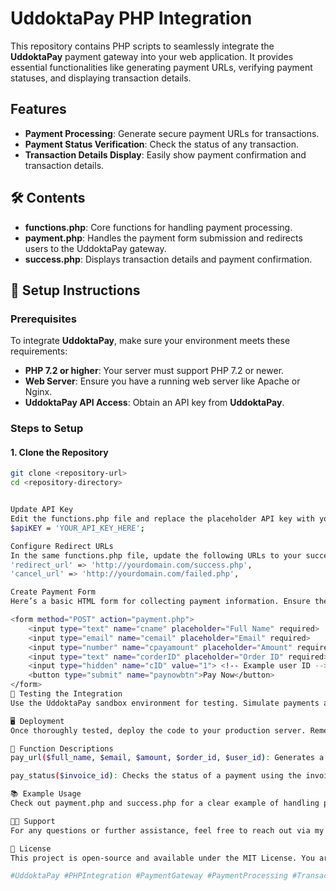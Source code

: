 # UddoktaPay PHP Integration

This repository contains PHP scripts to seamlessly integrate the **UddoktaPay** payment gateway into your web application. It provides essential functionalities like generating payment URLs, verifying payment statuses, and displaying transaction details.

## Features
- **Payment Processing**: Generate secure payment URLs for transactions.
- **Payment Status Verification**: Check the status of any transaction.
- **Transaction Details Display**: Easily show payment confirmation and transaction details.

## 🛠️ Contents
- **functions.php**: Core functions for handling payment processing.
- **payment.php**: Handles the payment form submission and redirects users to the UddoktaPay gateway.
- **success.php**: Displays transaction details and payment confirmation.

## 🚀 Setup Instructions

### Prerequisites
To integrate **UddoktaPay**, make sure your environment meets these requirements:
- **PHP 7.2 or higher**: Your server must support PHP 7.2 or newer.
- **Web Server**: Ensure you have a running web server like Apache or Nginx.
- **UddoktaPay API Access**: Obtain an API key from **UddoktaPay**.

### Steps to Setup

#### 1. Clone the Repository
```bash
git clone <repository-url>
cd <repository-directory>


Update API Key
Edit the functions.php file and replace the placeholder API key with your actual UddoktaPay API key:
$apiKEY = 'YOUR_API_KEY_HERE';

Configure Redirect URLs
In the same functions.php file, update the following URLs to your success and cancel pages:
'redirect_url' => 'http://yourdomain.com/success.php',
'cancel_url' => 'http://yourdomain.com/failed.php',

Create Payment Form
Here’s a basic HTML form for collecting payment information. Ensure the form submits to payment.php:

<form method="POST" action="payment.php">
    <input type="text" name="cname" placeholder="Full Name" required>
    <input type="email" name="cemail" placeholder="Email" required>
    <input type="number" name="cpayamount" placeholder="Amount" required>
    <input type="text" name="corderID" placeholder="Order ID" required>
    <input type="hidden" name="cID" value="1"> <!-- Example user ID -->
    <button type="submit" name="paynowbtn">Pay Now</button>
</form>
🧪 Testing the Integration
Use the UddoktaPay sandbox environment for testing. Simulate payments and verify the results to ensure all functionalities work correctly before going live.

🖥️ Deployment
Once thoroughly tested, deploy the code to your production server. Remember to update the URLs in functions.php to point to your live domain.

📄 Function Descriptions
pay_url($full_name, $email, $amount, $order_id, $user_id): Generates a payment URL based on user and payment details. Returns the URL or an error message.

pay_status($invoice_id): Checks the status of a payment using the invoice ID. Returns the payment status in JSON format or an error message.

📚 Example Usage
Check out payment.php and success.php for a clear example of handling payment submissions and displaying results. Follow this structure to ensure compatibility.

🧑‍💻 Support
For any questions or further assistance, feel free to reach out via my Fiverr profile.

📝 License
This project is open-source and available under the MIT License. You are free to use, modify, and distribute the code in accordance with the terms of the license.

#UddoktaPay #PHPIntegration #PaymentGateway #PaymentProcessing #TransactionVerification #PaymentURL #PHP7 #WebDevelopment #UddoktaPayAPI #Fiverr #EcommerceIntegration #PaymentConfirmation
